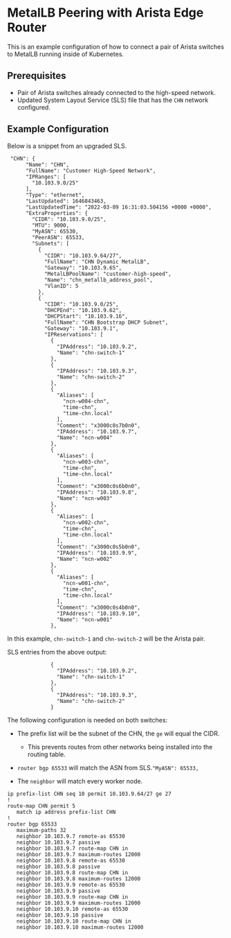 # MetalLB Peering with Arista Edge Router

This is an example configuration of how to connect a pair of Arista switches to MetalLB running inside of Kubernetes.

## Prerequisites

- Pair of Arista switches already connected to the high-speed network.
- Updated System Layout Service (SLS) file that has the `CHN` network configured.

## Example Configuration

Below is a snippet from an upgraded SLS.

```text
 "CHN": {
      "Name": "CHN",
      "FullName": "Customer High-Speed Network",
      "IPRanges": [
        "10.103.9.0/25"
      ],
      "Type": "ethernet",
      "LastUpdated": 1646843463,
      "LastUpdatedTime": "2022-03-09 16:31:03.504156 +0000 +0000",
      "ExtraProperties": {
        "CIDR": "10.103.9.0/25",
        "MTU": 9000,
        "MyASN": 65530,
        "PeerASN": 65533,
        "Subnets": [
          {
            "CIDR": "10.103.9.64/27",
            "FullName": "CHN Dynamic MetalLB",
            "Gateway": "10.103.9.65",
            "MetalLBPoolName": "customer-high-speed",
            "Name": "chn_metallb_address_pool",
            "VlanID": 5
          },
          {
            "CIDR": "10.103.9.0/25",
            "DHCPEnd": "10.103.9.62",
            "DHCPStart": "10.103.9.16",
            "FullName": "CHN Bootstrap DHCP Subnet",
            "Gateway": "10.103.9.1",
            "IPReservations": [
              {
                "IPAddress": "10.103.9.2",
                "Name": "chn-switch-1"
              },
              {
                "IPAddress": "10.103.9.3",
                "Name": "chn-switch-2"
              },
              {
                "Aliases": [
                  "ncn-w004-chn",
                  "time-chn",
                  "time-chn.local"
                ],
                "Comment": "x3000c0s7b0n0",
                "IPAddress": "10.103.9.7",
                "Name": "ncn-w004"
              },
              {
                "Aliases": [
                  "ncn-w003-chn",
                  "time-chn",
                  "time-chn.local"
                ],
                "Comment": "x3000c0s6b0n0",
                "IPAddress": "10.103.9.8",
                "Name": "ncn-w003"
              },
              {
                "Aliases": [
                  "ncn-w002-chn",
                  "time-chn",
                  "time-chn.local"
                ],
                "Comment": "x3000c0s5b0n0",
                "IPAddress": "10.103.9.9",
                "Name": "ncn-w002"
              },
              {
                "Aliases": [
                  "ncn-w001-chn",
                  "time-chn",
                  "time-chn.local"
                ],
                "Comment": "x3000c0s4b0n0",
                "IPAddress": "10.103.9.10",
                "Name": "ncn-w001"
              },
```

In this example, `chn-switch-1` and `chn-switch-2` will be the Arista pair.

SLS entries from the above output:

```text
              {
                "IPAddress": "10.103.9.2",
                "Name": "chn-switch-1"
              },
              {
                "IPAddress": "10.103.9.3",
                "Name": "chn-switch-2"
              }
```

The following configuration is needed on both switches:

- The prefix list will be the subnet of the CHN, the `ge` will equal the CIDR.
  - This prevents routes from other networks being installed into the routing table.

- `router bgp 65533` will match the ASN from SLS.`"MyASN": 65533,`
- The `neighbor` will match every worker node.

```text
ip prefix-list CHN seq 10 permit 10.103.9.64/27 ge 27
!
route-map CHN permit 5
   match ip address prefix-list CHN
!
router bgp 65533
   maximum-paths 32
   neighbor 10.103.9.7 remote-as 65530
   neighbor 10.103.9.7 passive
   neighbor 10.103.9.7 route-map CHN in
   neighbor 10.103.9.7 maximum-routes 12000
   neighbor 10.103.9.8 remote-as 65530
   neighbor 10.103.9.8 passive
   neighbor 10.103.9.8 route-map CHN in
   neighbor 10.103.9.8 maximum-routes 12000
   neighbor 10.103.9.9 remote-as 65530
   neighbor 10.103.9.9 passive
   neighbor 10.103.9.9 route-map CHN in
   neighbor 10.103.9.9 maximum-routes 12000
   neighbor 10.103.9.10 remote-as 65530
   neighbor 10.103.9.10 passive
   neighbor 10.103.9.10 route-map CHN in
   neighbor 10.103.9.10 maximum-routes 12000
```
